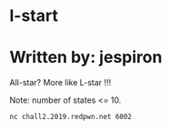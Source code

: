 # l-start

# Written by: jespiron

All-star? More like L-star !!!

Note: number of states <= 10.

`nc chall2.2019.redpwn.net 6002`
